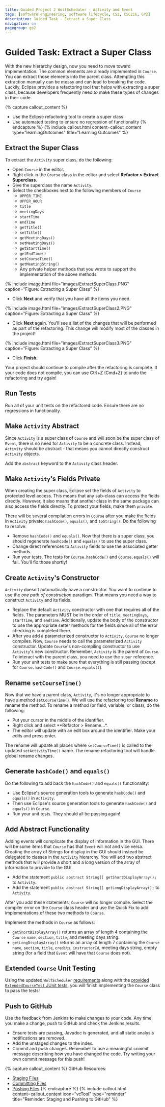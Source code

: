 ```yaml
---
title: Guided Project 2 WolfScheduler - Activity and Event
tags: [software engineering, software lifecycle, CS2, CSC216, GP2]
description: Guided Task - Extract a Super Class
navigation: on
pagegroup: gp2
---
```


# Guided Task: Extract a Super Class
With the new hierarchy design, now you need to move toward implementation.  The common elements are already implemented in `Course`.  You can extract those elements into the parent class.  Attempting this extraction manually can be messy and can lead to breaking the code.  Luckily, Eclipse provides a refactoring tool that helps with extracting a super class, because developers frequently need to make these types of changes in their code.

{% capture callout_content %}
  * Use the Eclipse refactoring tool to create a super class
  * Use automated testing to ensure no regression of functionality
{% endcapture %}
{% include callout.html content=callout_content type="learningOutcomes" title="Learning Outcomes" %}


## Extract the Super Class
To extract the `Activity` super class, do the following:

  * Open `Course` in the editor.
  * Right click in the `Course` class in the editor and select **Refactor > Extract Superclass**.
  * Give the superclass the name `Activity`.
  * Select the checkboxes next to the following members of `Course`
     * `UPPER_TIME`
     * `UPPER_HOUR`
     * `title`
     * `meetingDays`
     * `startTime`
     * `endTime`
     * `getTitle()`
     * `setTitle()`
     * `getMeetingDays()`
     * `setMeetingDays()`
     * `getStartTime()`
     * `getEndTime()`
     * `setCourseTime()`
     * `getMeetingString()`
     * Any private helper methods that you wrote to support the implementation of the above methods
     
    
{% include image.html file="images/ExtractSuperClass.PNG" caption="Figure: Extracting a Super Class" %}
    
  * Click **Next** and verify that you have all the items you need.
  
    
{% include image.html file="images/ExtractSuperClass2.PNG" caption="Figure: Extracting a Super Class" %}
  
  * Click **Next** again.  You'll see a list of the changes that will be performed as part of the refactoring.  This change will modify most of the classes in the project!  
  
{% include image.html file="images/ExtractSuperClass3.PNG" caption="Figure: Extracting a Super Class" %}
    
  * Click **Finish**.
  
Your project should continue to compile after the refactoring is complete.  If your code does not compile, you can use Ctrl+Z (Cmd+Z) to undo the refactoring and try again!


## Run Tests
Run all of your unit tests on the refactored code.  Ensure there are no regressions in functionality.


## Make `Activity` Abstract
Since `Activity` is a super class of `Course` and will soon be the super class of `Event`, there is no need for `Activity` to be a concrete class.  Instead, `Activity` should be abstract - that means you cannot directly construct `Activity` objects. 

Add the `abstract` keyword to the `Activity` class header.


## Make `Activity`'s Fields Private
When creating the super class, Eclipse set the fields of `Activity` to protected level access.  This means that any sub-class can access the fields directly.  However, it also means that another class in the same package can also access the fields directly. To protect your fields, make them `private`.

There will be several compilation errors in `Course` after you make the fields in `Activity` private: `hashCode()`, `equals()`, and `toString()`.  Do the following to resolve:  
 
  * Remove `hashCode()` and `equals()`.  Now that there is a super class, you should regenerate `hashCode()` and `equals()` to use the super class. 
  * Change direct references to `Activity` fields to use the associated getter methods.  
  * Run your tests.  The tests for `Course.hashCode()` and `Course.equals()` will fail.  You'll fix those shortly!


## Create `Activity`'s Constructor
`Activity` doesn't automatically have a constructor.  You want to continue to use the *one path of construction* paradigm.  That means you need a way to construct `Activity` and its fields.

  * Replace the default `Activity` constructor with one that requires all of the fields.  The parameters MUST be in the order of `title`, `meetingDays`, `startTime`, and `endTime`.  Additionally, update the body of the constructor to use the appropriate setter methods for the fields since all of the error checking is completed there.
  * After you add a parameterized constructor to `Activity`, `Course` no longer compiles.  Now, `Course` needs to call the parameterized `Activity` constructor.  Update `Course`'s non-compiling constructor to use `Activity`'s new constructor.  Remember, `Activity` is the parent of `Course`.  To interact with the parent class, you need to use the `super` reference.
  * Run your unit tests to make sure that everything is still passing (except for `Course.hashCode()` and `Course.equals()`).
  
## Rename `setCourseTime()`
Now that we have a parent class, `Activity`, it's no longer appropriate to have a method `setCourseTime()`.  We will use the refactoring tool **Rename** to rename the method.  To rename a method (or field, variable, or class), do the following:

  * Put your cursor in the middle of the identifier.
  * Right click and select **Refactor > Rename...*.
  * The editor will update with an edit box around the identifier.  Make your edits and press enter.
  
The rename will update all places where `setCourseTime()` is called to the updated `setActivityTime()` name.  The rename refactoring tool will handle global rename changes.   
  

## Generate `hashCode()` and `equals()`
Do the following to add back the `hashCode()` and `equals()` functionality:

  * Use Eclipse's source generation tools to generate `hashCode()` and `equals()` in `Activity`.
  * Then use Eclipse's source generation tools to generate `hashCode()` and `equals()` in `Course`.
  * Run your unit tests.  They should all be passing again!
  

## Add Abstract Functionality
Adding events will complicate the display of information in the GUI.  There will be some items that `Course` has that `Event` will not and vice versa.  Creating the array of Strings for display in the GUI should instead be delegated to classes in the `Activity` hierarchy.  You will add two abstract methods that will provide a short and a long version of the array of information to provide to the GUI.

  * Add the statement `public abstract String[] getShortDisplayArray();` to `Activity`.
  * Add the statement `public abstract String[] getLongDisplayArray();` to `Activity`.
  
After you add these statements, `Course` will no longer compile.  Select the compiler error on the `Course` class header and use the Quick Fix to add implementations of these two methods to `Course`.

Implement the methods in `Course` as follows:

  * `getShortDisplayArray()` returns an array of length 4 containing the `Course` `name`, `section`, `title`, and meeting days string.
  * `getLongDisplayArray()` returns an array of length 7 containing the `Course` `name`, `section`, `title`, `credits`, `instructorId`, meeting days string, empty string (for a field that `Event` will have that `Course` does not).


## Extended `Course` Unit Testing
Using the updated `WolfScheduler` [requirements](../wolf-scheduler/ws-requirements#guided-project-2-requirements) along with the [provided `ExtendedCourseTest` JUnit tests](files/ExtendedCourseTest.java), you will finish implementing the `Course` class to pass the tests!


## Push to GitHub
Use the feedback from Jenkins to make changes to your code.  Any time you make a change, push to GitHub and check the Jenkins results.

  * Ensure tests are passing, Javadoc is generated, and all static analysis notifications are removed.
  * Add the unstaged changes to the index.
  * Commit and push changes.  Remember to use a meaningful commit message describing how you have changed the code.  Try writing your own commit message for this push!

{% capture callout_content %}
GitHub Resources:

  * [Staging Files](../git-tutorial/git-staging)
  * [Committing Files](../git-tutorial/git-commit)
  * [Pushing Files](../git-tutorial/git-push)
{% endcapture %}
{% include callout.html content=callout_content icon="vcTool" type="reminder" title="Reminder: Staging and Pushing to GitHub" %}